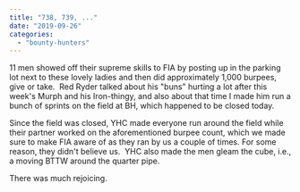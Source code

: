```yaml
---
title: "738, 739, ..."
date: "2019-09-26"
categories: 
  - "bounty-hunters"
---
```


11 men showed off their supreme skills to FIA by posting up in the parking lot next to these lovely ladies and then did approximately 1,000 burpees, give or take.  Red Ryder talked about his "buns" hurting a lot after this week's Murph and his Iron-thingy, and also about that time I made him run a bunch of sprints on the field at BH, which happened to be closed today.

Since the field was closed, YHC made everyone run around the field while their partner worked on the aforementioned burpee count, which we made sure to make FIA aware of as they ran by us a couple of times. For some reason, they didn't believe us.  YHC also made the men gleam the cube, i.e., a moving BTTW around the quarter pipe.

There was much rejoicing.
